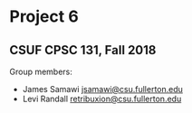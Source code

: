 # Project 6
## CSUF CPSC 131, Fall 2018

Group members:
- James Samawi jsamawi@csu.fullerton.edu
- Levi Randall retribuxion@csu.fullerton.edu
